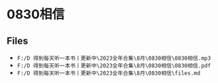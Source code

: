 # 0830相信

## Files

- `F:/D 得到每天听一本书丨更新中\2023全年合集\8月\0830相信\0830相信.mp3`
- `F:/D 得到每天听一本书丨更新中\2023全年合集\8月\0830相信\0830相信.pdf`
- `F:/D 得到每天听一本书丨更新中\2023全年合集\8月\0830相信\files.md`
